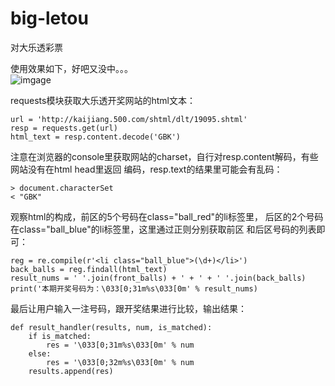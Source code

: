 # big-letou
对大乐透彩票  

使用效果如下，好吧又没中。。。  
![imgage](https://github.com/mikellxy/big-letou/master/images/example.png)

requests模块获取大乐透开奖网站的html文本：  
```.env
url = 'http://kaijiang.500.com/shtml/dlt/19095.shtml'
resp = requests.get(url)
html_text = resp.content.decode('GBK')
```
注意在浏览器的console里获取网站的charset，自行对resp.content解码，有些网站没有在html head里返回
编码，resp.text的结果里可能会有乱码：  
```.env
> document.characterSet
< "GBK"
```  
观察html的构成，前区的5个号码在class="ball_red"的li标签里，
后区的2个号码在class="ball_blue"的li标签里，这里通过正则分别获取前区
和后区号码的列表即可：  
```.env
reg = re.compile(r'<li class="ball_blue">(\d+)</li>')
back_balls = reg.findall(html_text)
result_nums = ' '.join(front_balls) + ' + ' + ' '.join(back_balls)
print('本期开奖号码为：\033[0;31m%s\033[0m' % result_nums)
```
最后让用户输入一注号码，跟开奖结果进行比较，输出结果：  
```.env
def result_handler(results, num, is_matched):
    if is_matched:
        res = '\033[0;31m%s\033[0m' % num
    else:
        res = '\033[0;32m%s\033[0m' % num
    results.append(res)
```
